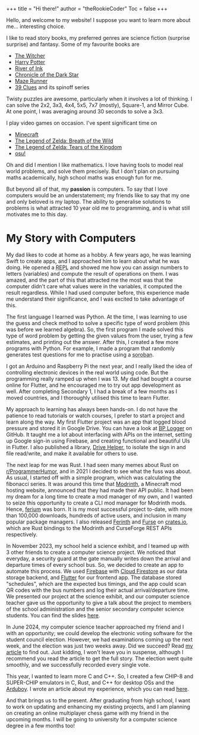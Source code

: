 +++
title = "Hi there!"
author = "theRookieCoder"
Toc = false
+++

Hello, and welcome to my website! I suppose you want to learn more about me... interesting choice.

I like to read story books, my preferred genres are science fiction (surprise surprise) and fantasy. Some of my favourite books are
- [The Witcher](https://www.goodreads.com/series/40911-the-witcher)
- [Harry Potter](https://www.goodreads.com/series/45175-harry-potter)
- [River of Ink](https://www.goodreads.com/series/201124-river-of-ink)
- [Chronicle of the Dark Star](https://www.goodreads.com/series/179730-chronicle-of-the-dark-star)
- [Maze Runner](https://www.goodreads.com/series/110451-the-maze-runner)
- [39 Clues](https://www.goodreads.com/series/45556-the-39-clues) and its spinoff series

Twisty puzzles are awesome, particularly when it involves a lot of thinking. I can solve the 2x2, 3x3, 4x4, 5x5, 7x7 (mostly), Square-1, and Mirror Cube. At one point, I was averaging around 30 seconds to solve a 3x3.

I play video games on occasion. I've spent significant time on
- [Minecraft](https://minecraft.net)
- [The Legend of Zelda: Breath of the Wild](https://zelda.nintendo.com/breath-of-the-wild)
- [The Legend of Zelda: Tears of the Kingdom](https://zelda.nintendo.com/tears-of-the-kingdom)
- [osu!](https://osu.ppy.sh)

Oh and did I mention I like mathematics. I love having tools to model real world problems, and solve them precisely. But I don't plan on pursuing maths academically, high school maths was enough fun for me.

But beyond all of that, my **passion** is computers. To say that I love computers would be an understatement; my friends like to say that my one and only beloved is my laptop. The ability to generalise solutions to problems is what attracted 10 year old me to programming, and is what still motivates me to this day.

# My Story with Computers

My dad likes to code at home as a hobby. A few years ago, he was learning Swift to create apps, and I approached him to learn about what he was doing. He opened a <abbr title="Read-Eval-Print Loop; for coding iteractively">REPL</abbr> and showed me how you can assign numbers to letters (variables) and compute the result of operations on them. I was amazed, and the part of this that attracted me the most was that the computer didn't care what values were in the variables, it computed the result regardless. While I had used computer before, this experience made me understand their significance, and I was excited to take advantage of this.

The first language I learned was Python. At the time, I was learning to use the guess and check method to solve a specific type of word problem (this was before we learned algebra). So, the first program I made solved this type of word problem by getting the given values from the user, trying a few estimates, and printing out the answer. After this, I created a few more programs with Python. For example, I made a program that randomly generates test questions for me to practise using a <abbr title="Japanese abacus">soroban</abbr>.

I got an Arduino and Raspberry Pi the next year, and I really liked the idea of controlling electronic devices in the real world using code. But the programming really ramped up when I was 13. My dad had bought a course online for Flutter, and he encouraged me to try out app development as well. After completing Secondary 1, I had a break of a few months as I moved countries, and I thoroughly utilised this time to learn Flutter.

My approach to learning has always been hands-on. I do not have the patience to read tutorials or watch courses, I prefer to start a project and learn along the way. My first Flutter project was an app that logged blood pressure and stored it in Google Drive. You can have a look at [BP Logger](https://github.com/theRookieCoder/bp_logger) on GitHub. It taught me a lot about interfacing with APIs on the internet, setting up Google sign-in using Firebase, and creating functional and beautiful UIs in Flutter. I also published a library, [Drive Helper](https://pub.dev/packages/drive_helper), to isolate the sign in and file read/write, and make it available for others to use.

The next leap for me was Rust. I had seen many memes about Rust on [r/ProgrammerHumor](https://www.reddit.com/r/ProgrammerHumor), and in 2021 I decided to see what the fuss was about. As usual, I started off with a simple program, which was calculating the fibonacci series. It was around this time that [Modrinth](https://modrinth.com), a Minecraft mod hosting website, announced that they had made their API public. It had been my dream for a long time to create a mod manager of my own, and I wanted to seize this opportunity to create a CLI mod manager for Modrinth mods. Hence, [ferium](https://github.com/gorilla-devs/ferium) was born. It is my most successful project to-date, with more than 100,000 downloads, hundreds of active users, and inclusion in many popular package managers. I also released [Ferinth](https://github.com/gorilla-devs/ferinth) and [Furse](https://lib.rs/crates/furse) on [crates.io](https://crates.io), which are Rust bindings to the Modrinth and CurseForge REST APIs respectively.

In November 2023, my school held a science exhibit, and I teamed up with 3 other friends to create a computer science project. We noticed that everyday, a security guard at the gate manually writes down the arrival and departure times of every school bus. So, we decided to create an app to automate this process. We used [Firebase](https://firebase.google.com) with [Cloud Firestore](https://firebase.google.com/products/firestore) as our data storage backend, and [Flutter](https://flutter.dev) for our frontend app. The database stored "schedules", which are the expected bus timings, and the app could scan QR codes with the bus numbers and log their actual arrival/departure time. We presented our project at the science exhibit, and our computer science teacher gave us the opportunity to give a talk about the project to members of the school administration and the senior secondary computer science students. You can find the slides <a href="tobuz-app-presentation.pdf" target="_blank">here</a>.

In June 2024, my computer science teacher approached my friend and I with an opportunity; we could develop the electronic voting software for the student council election. However, we had examinations coming up the next week, and the election was just two weeks away. Did we succeed? Read [my article](/posts/vow-polling) to find out. Just kidding, I won't leave you in suspense, although I recommend you read the article to get the full story. The election went quite smoothly, and we successfully recorded every single vote.

This year, I wanted to learn more C and C++. So, I created a few CHIP-8 and SUPER-CHIP emulators in C, Rust, and C++ for desktop OSs and the [Arduboy](https://arduboy.com). I wrote an article about my experience, which you can read [here](/posts/chip8).

And that brings us to the present. After graduating from high school, I want to work on updating and enhancing my existing projects, and I am planning on creating an online multiplayer chess game with my friend in the upcoming months. I will be going to university for a computer science degree in a few months too!
